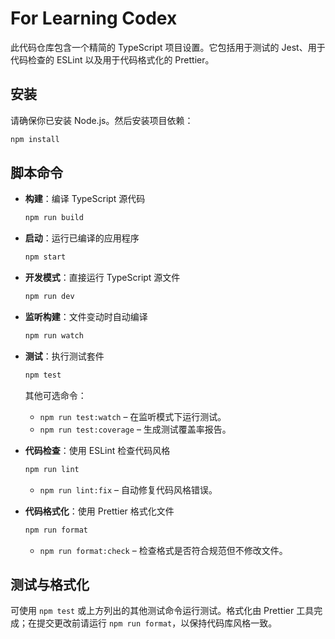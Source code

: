 # For Learning Codex

此代码仓库包含一个精简的 TypeScript 项目设置。它包括用于测试的 Jest、用于代码检查的 ESLint 以及用于代码格式化的 Prettier。

## 安装

请确保你已安装 Node.js。然后安装项目依赖：

```bash
npm install
```

## 脚本命令

- **构建**：编译 TypeScript 源代码

  ```bash
  npm run build
  ```

- **启动**：运行已编译的应用程序

  ```bash
  npm start
  ```

- **开发模式**：直接运行 TypeScript 源文件

  ```bash
  npm run dev
  ```

- **监听构建**：文件变动时自动编译

  ```bash
  npm run watch
  ```

- **测试**：执行测试套件

  ```bash
  npm test
  ```

  其他可选命令：
  - `npm run test:watch` – 在监听模式下运行测试。
  - `npm run test:coverage` – 生成测试覆盖率报告。

- **代码检查**：使用 ESLint 检查代码风格

  ```bash
  npm run lint
  ```
  - `npm run lint:fix` – 自动修复代码风格错误。

- **代码格式化**：使用 Prettier 格式化文件

  ```bash
  npm run format
  ```
  - `npm run format:check` – 检查格式是否符合规范但不修改文件。

## 测试与格式化

可使用 `npm test` 或上方列出的其他测试命令运行测试。格式化由 Prettier 工具完成；在提交更改前请运行 `npm run format`，以保持代码库风格一致。
